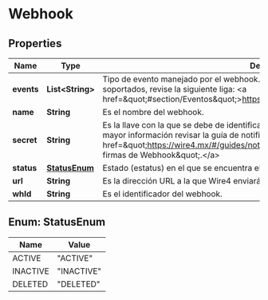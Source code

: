 # Webhook

## Properties
Name | Type | Description | Notes
------------ | ------------- | ------------- | -------------
**events** | **List&lt;String&gt;** | Tipo de evento manejado por el webhook. Para más referencia sobre los tipos de eventos soportados, revise la siguiente liga: &lt;a href&#x3D;\&quot;#section/Eventos\&quot;&gt;https://developers.wire4.mx/#section/Eventos.&lt;/a&gt; |  [optional]
**name** | **String** | Es el nombre del webhook. |  [optional]
**secret** | **String** | Es la llave con la que se debe de identificar que el webhook fue enviado por Wire4. Para mayor información revisar la guía de notificaciones en la sección de &lt;a href&#x3D;\&quot;https://wire4.mx/#/guides/notificaciones\&quot;&gt;\&quot;Comprobación de firmas de Webhook\&quot;.&lt;/a&gt; |  [optional]
**status** | [**StatusEnum**](#StatusEnum) | Estado (estatus) en el que se encuentra el webhook. |  [optional]
**url** | **String** | Es la dirección URL a la que Wire4 enviará las notificaciones cuando un evento ocurra. |  [optional]
**whId** | **String** | Es el identificador del webhook. |  [optional]

<a name="StatusEnum"></a>
## Enum: StatusEnum
Name | Value
---- | -----
ACTIVE | &quot;ACTIVE&quot;
INACTIVE | &quot;INACTIVE&quot;
DELETED | &quot;DELETED&quot;
